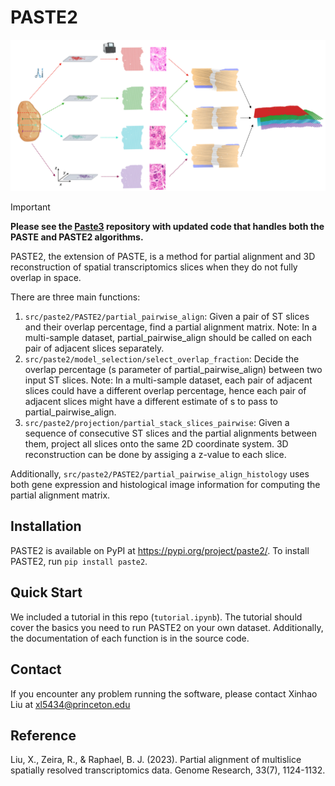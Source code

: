# PASTE2

![paste2](paste2.png)

> [!IMPORTANT]
> **Please see the [Paste3](https://github.com/raphael-group/paste3) repository with updated code that handles both the PASTE and PASTE2 algorithms.**

PASTE2, the extension of PASTE, is a method for partial alignment and 3D reconstruction of spatial transcriptomics slices when they do not fully overlap in space. 

There are three main functions:
1. `src/paste2/PASTE2/partial_pairwise_align`: Given a pair of ST slices and their overlap percentage, find a partial alignment matrix. Note: In a multi-sample dataset, partial_pairwise_align should be called on each pair of adjacent slices separately.
2. `src/paste2/model_selection/select_overlap_fraction`: Decide the overlap percentage (s parameter of partial_pairwise_align) between two input ST slices. Note: In a multi-sample dataset, each pair of adjacent slices could have a different overlap percentage, hence each pair of adjacent slices might have a different estimate of s to pass to partial_pairwise_align.
3. `src/paste2/projection/partial_stack_slices_pairwise`: Given a sequence of consecutive ST slices and the partial alignments between them, project all slices onto the same 2D coordinate system. 3D reconstruction can be done by assiging a z-value to each slice.

Additionally, `src/paste2/PASTE2/partial_pairwise_align_histology` uses both gene expression and histological image information for computing the partial alignment matrix.



## Installation
PASTE2 is available on PyPI at https://pypi.org/project/paste2/. To install PASTE2, run `pip install paste2`. 

## Quick Start
We included a tutorial in this repo (`tutorial.ipynb`). The tutorial should cover the basics you need to run PASTE2 on your own dataset. Additionally, the documentation of each function is in the source code.

## Contact
If you encounter any problem running the software, please contact Xinhao Liu at xl5434@princeton.edu

## Reference
Liu, X., Zeira, R., & Raphael, B. J. (2023). Partial alignment of multislice spatially resolved transcriptomics data. Genome Research, 33(7), 1124-1132.
